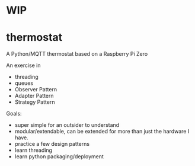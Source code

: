 # WIP

# thermostat
A Python/MQTT thermostat based on a Raspberry Pi Zero

An exercise in 
- threading
- queues
- Observer Pattern
- Adapter Pattern
- Strategy Pattern

Goals:
- super simple for an outsider to understand
- modular/extendable, can be extended for more than just the hardware I have.
- practice a few design patterns
- learn threading
- learn python packaging/deployment
